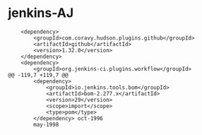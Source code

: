 # jenkins-AJ
        <dependency>
            <groupId>com.coravy.hudson.plugins.github</groupId>
            <artifactId>github</artifactId>
            <version>1.32.0</version>
        </dependency>
        <dependency>
            <groupId>org.jenkins-ci.plugins.workflow</groupId>
	@@ -119,7 +119,7 @@
            <dependency>
                <groupId>io.jenkins.tools.bom</groupId>
                <artifactId>bom-2.277.x</artifactId>
                <version>29</version>
                <scope>import</scope>
                <type>pom</type>
            </dependency> oct-1996
            may-1998
